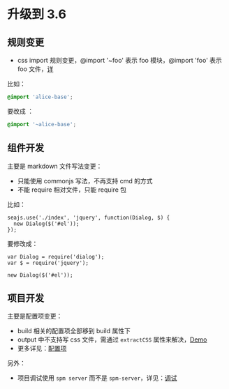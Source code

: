 
# 升级到 3.6

## 规则变更

- css import 规则变更，@import '~foo' 表示 foo 模块，@import 'foo' 表示 foo 文件，[详](https://github.com/spmjs/spm-sea/issues/2)

比如：

```css
@import 'alice-base';
```

要改成 ：

```css
@import '~alice-base';
```


## 组件开发

主要是 markdown 文件写法变更：

- 只能使用 commonjs 写法，不再支持 cmd 的方式
- 不能 require 相对文件，只能 require 包

比如：

```
seajs.use('./index', 'jquery', function(Dialog, $) {
  new Dialog($('#el'));
});
```

要修改成：

```
var Dialog = require('dialog');
var $ = require('jquery');

new Dialog($('#el'));
```

## 项目开发

主要是配置项变更：

- build 相关的配置项全部移到 build 属性下
- output 中不支持写 css 文件，需通过 `extractCSS` 属性来解决，[Demo](https://github.com/spmjs/examples/tree/spm-webpack/react)
- 更多详见：[配置项](../project/configuration.md)

另外：

- 项目调试使用 `spm server` 而不是 `spm-server`，详见：[调试](../project/debug.md)

